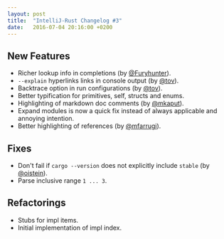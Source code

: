 ```yaml
---
layout: post
title:  "IntelliJ-Rust Changelog #3"
date:   2016-07-04 20:16:00 +0200
---
```

## New Features

* Richer lookup info in completions (by [@Furyhunter]).
* `--explain` hyperlinks links in console output (by [@tov]).
* Backtrace option in run configurations (by [@tov]).
* Better typification for primitives, self, structs and enums.
* Highlighting of markdown doc comments (by [@mkaput]).
* Expand modules is now a quick fix instead of always applicable and annoying intention.
* Better highlighting of references (by [@mfarrugi]).


## Fixes

* Don't fail if `cargo --version` does not explicitly include `stable` (by [@oistein]).
* Parse inclusive range `1 ... 3`.


## Refactorings

* Stubs for impl items.
* Initial implementation of impl index.

[@mkaput]: https://github.com/mkaput
[@Furyhunter]: https://github.com/Furyhunter
[@tov]: https://github.com/tov
[@mfarrugi]: https://github.com/mfarrugi
[@oistein]: https://github.com/oistein
